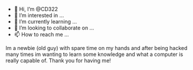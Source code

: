 - 👋 Hi, I’m @CD322
- 👀 I’m interested in ...
- 🌱 I’m currently learning ...
- 💞️ I’m looking to collaborate on ...
- 📫 How to reach me ...

<!---
CD322/CD322 is a ✨ special ✨ repository because its `README.md` (this file) appears on your GitHub profile.
You can click the Preview link to take a look at your changes.
--->
Im a newbie (old guy) with spare time on my hands and after being hacked many times im wanting to learn some knowledge and what a computer is really capable of. Thank you for having me!
